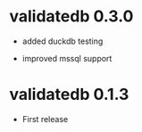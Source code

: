 # validatedb 0.3.0

* added duckdb testing

* improved mssql support



# validatedb 0.1.3

* First release

